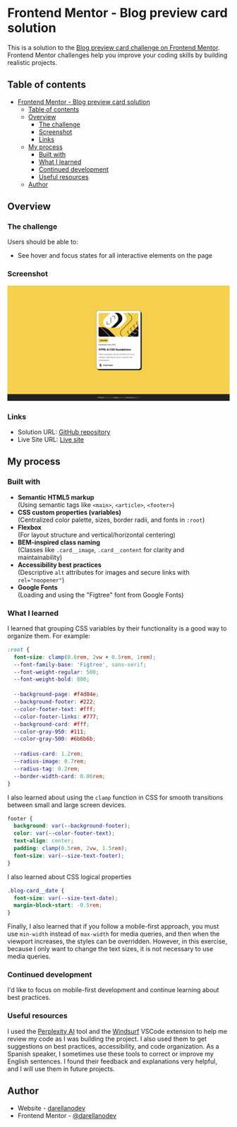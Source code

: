# Frontend Mentor - Blog preview card solution

This is a solution to the [Blog preview card challenge on Frontend Mentor](https://www.frontendmentor.io/challenges/blog-preview-card-ckPaj01IcS). Frontend Mentor challenges help you improve your coding skills by building realistic projects.

## Table of contents

- [Frontend Mentor - Blog preview card solution](#frontend-mentor---blog-preview-card-solution)
  - [Table of contents](#table-of-contents)
  - [Overview](#overview)
    - [The challenge](#the-challenge)
    - [Screenshot](#screenshot)
    - [Links](#links)
  - [My process](#my-process)
    - [Built with](#built-with)
    - [What I learned](#what-i-learned)
    - [Continued development](#continued-development)
    - [Useful resources](#useful-resources)
  - [Author](#author)

## Overview

### The challenge

Users should be able to:

- See hover and focus states for all interactive elements on the page

### Screenshot

![Screenshot](./screenshot.png)

### Links

- Solution URL: [GitHub repository](https://github.com/darellanodev/fm-projects/tree/main/02-blog-preview-card)
- Live Site URL: [Live site](https://darellanodev.github.io/fm-projects/02-blog-preview-card)

## My process

### Built with

- **Semantic HTML5 markup**  
  (Using semantic tags like `<main>`, `<article>`, `<footer>`)
- **CSS custom properties (variables)**  
  (Centralized color palette, sizes, border radii, and fonts in `:root`)
- **Flexbox**  
  (For layout structure and vertical/horizontal centering)
- **BEM-inspired class naming**  
  (Classes like `.card__image`, `.card__content` for clarity and maintainability)
- **Accessibility best practices**  
  (Descriptive `alt` attributes for images and secure links with `rel="noopener"`)
- **Google Fonts**  
  (Loading and using the "Figtree" font from Google Fonts)

### What I learned

I learned that grouping CSS variables by their functionality is a good way to organize them. For example:

```css
:root {
  font-size: clamp(0.6rem, 2vw + 0.5rem, 1rem);
  --font-family-base: 'Figtree', sans-serif;
  --font-weight-regular: 500;
  --font-weight-bold: 800;

  --background-page: #f4d04e;
  --background-footer: #222;
  --color-footer-text: #fff;
  --color-footer-links: #777;
  --background-card: #fff;
  --color-gray-950: #111;
  --color-gray-500: #6b6b6b;

  --radius-card: 1.2rem;
  --radius-image: 0.7rem;
  --radius-tag: 0.2rem;
  --border-width-card: 0.06rem;
}
```

I also learned about using the `clamp` function in CSS for smooth transitions between small and large screen devices.

```css
footer {
  background: var(--background-footer);
  color: var(--color-footer-text);
  text-align: center;
  padding: clamp(0.5rem, 2vw, 1.5rem);
  font-size: var(--size-text-footer);
}
```

I also learned about CSS logical properties

```css
.blog-card__date {
  font-size: var(--size-text-date);
  margin-block-start: -0.5rem;
}
```

Finally, I also learned that if you follow a mobile-first approach, you must use `min-width` instead of `max-width` for media queries, and then when the viewport increases, the styles can be overridden. However, in this exercise, because I only want to change the text sizes, it is not necessary to use media queries.

### Continued development

I'd like to focus on mobile-first development and continue learning about best practices.

### Useful resources

I used the [Perplexity AI](https://www.perplexity.ai/) tool and the [Windsurf](https://marketplace.visualstudio.com/items?itemName=Waka.windsurf) VSCode extension to help me review my code as I was building the project. I also used them to get suggestions on best practices, accessibility, and code organization. As a Spanish speaker, I sometimes use these tools to correct or improve my English sentences. I found their feedback and explanations very helpful, and I will use them in future projects.

## Author

- Website - [darellanodev](https://darellanodev.github.io/)
- Frontend Mentor - [@darellanodev](https://www.frontendmentor.io/profile/darellanodev)

